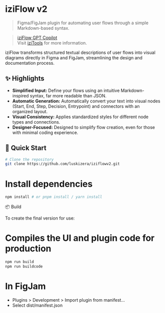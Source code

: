 # iziFlow v2

> Figma/FigJam plugin for automating user flows through a simple Markdown-based syntax.

> [iziFlow GPT Copilot](https://chatgpt.com/g/g-680800ab82a88191afc106220253ff30-iziflow-assistant)  
> Visit [iziTools](https://luski.studio/izitools) for more information.

iziFlow transforms structured textual descriptions of user flows into visual diagrams directly in Figma and FigJam, streamlining the design and documentation process.

## ✨ Highlights

* **Simplified Input:** Define your flows using an intuitive Markdown-inspired syntax, far more readable than JSON.
* **Automatic Generation:** Automatically convert your text into visual nodes (Start, End, Step, Decision, Entrypoint) and connectors with an organized layout.
* **Visual Consistency:** Applies standardized styles for different node types and connections.
* **Designer-Focused:** Designed to simplify flow creation, even for those with minimal coding experience.

## 🚀 Quick Start

```bash
# Clone the repository
git clone https://github.com/luskizera/iziflowv2.git
```

# Install dependencies
```bash
npm install # or pnpm install / yarn install
```

📦 Build

To create the final version for use:
# Compiles the UI and plugin code for production
```bash
npm run build
npm run buildcode
```

# In FigJam
* Plugins > Development > Import plugin from manifest...
* Select dist/manifest.json
